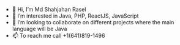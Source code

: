 - 👋 Hi, I’m Md Shahjahan Rasel
- 👀 I’m interested in Java, PHP, ReactJS, JavaScript
- 💞️ I’m looking to collaborate on different projects where the main language will be Java
- 📫 To reach me call +1(641)819-1496

<!---
shrasel/shrasel is a ✨ special ✨ repository because its `README.md` (this file) appears on your GitHub profile.
You can click the Preview link to take a look at your changes.
--->
